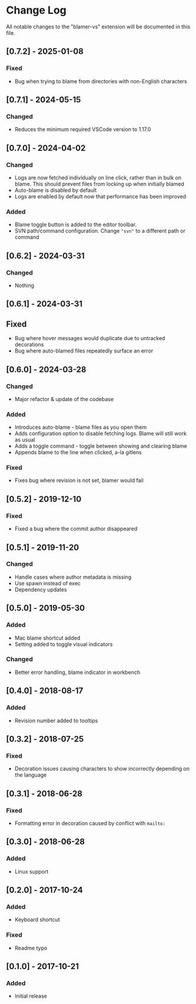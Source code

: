 # Change Log

All notable changes to the "blamer-vs" extension will be documented in this file.

## [0.7.2] - 2025-01-08

### Fixed

-   Bug when trying to blame from directories with non-English characters

## [0.7.1] - 2024-05-15

### Changed

-   Reduces the minimum required VSCode version to 1.17.0

## [0.7.0] - 2024-04-02

### Changed

-   Logs are now fetched individually on line click, rather than in bulk on blame. This should prevent files from locking up when initially blamed
-   Auto-blame is disabled by default
-   Logs are enabled by default now that performance has been improved

### Added

-   Blame toggle button is added to the editor toolbar.
-   SVN path/command configuration. Change `"svn"` to a different path or command

## [0.6.2] - 2024-03-31

### Changed

-   Nothing

## [0.6.1] - 2024-03-31

## Fixed

-   Bug where hover messages would duplicate due to untracked decorations
-   Bug where auto-blamed files repeatedly surface an error

## [0.6.0] - 2024-03-28

### Changed

-   Major refactor & update of the codebase

### Added

-   Introduces auto-blame - blame files as you open them
-   Adds configuration option to disable fetching logs. Blame will still work as usual
-   Adds a toggle command - toggle between showing and clearing blame
-   Appends blame to the line when clicked, a-la gitlens

### Fixed

-   Fixes bug where revision is not set, blamer would fail

## [0.5.2] - 2019-12-10

### Fixed

-   Fixed a bug where the commit author disappeared

## [0.5.1] - 2019-11-20

### Changed

-   Handle cases where author metadata is missing
-   Use spawn instead of exec
-   Dependency updates

## [0.5.0] - 2019-05-30

### Added

-   Mac blame shortcut added
-   Setting added to toggle visual indicators

### Changed

-   Better error handling, blame indicator in workbench

## [0.4.0] - 2018-08-17

### Added

-   Revision number added to tooltips

## [0.3.2] - 2018-07-25

### Fixed

-   Decoration issues causing characters to show incorrectly depending on the language

## [0.3.1] - 2018-06-28

### Fixed

-   Formatting error in decoration caused by conflict with `mailto:`

## [0.3.0] - 2018-06-28

### Added

-   Linux support

## [0.2.0] - 2017-10-24

### Added

-   Keyboard shortcut

### Fixed

-   Readme typo

## [0.1.0] - 2017-10-21

### Added

-   Initial release
